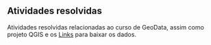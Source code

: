 ## Atividades resolvidas

Atividades resolvidas relacionadas ao curso de GeoData, assim como projeto QGIS e os [Links](./links.txt) para baixar os dados.
